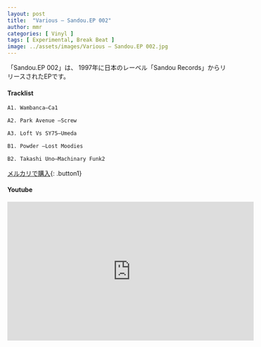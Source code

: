 ```yaml
---
layout: post
title:  "Various – Sandou.EP 002"
author: mmr
categories: [ Vinyl ]
tags: [ Experimental, Break Beat ]
image: ../assets/images/Various – Sandou.EP 002.jpg
---
```


「Sandou.EP 002」は、
1997年に日本のレーベル「Sandou Records」からリリースされたEPです。

#### Tracklist
```md
A1. Wambanca–Ca1

A2. Park Avenue –Screw

A3. Loft Vs SY75–Umeda

B1. Powder –Lost Moodies

B2. Takashi Uno–Machinary Funk2
```

[メルカリで購入](https://jp.mercari.com/item/m49072274463?afid=6142608987){: .button1}

#### Youtube
<iframe width="560" height="315" src="https://www.youtube.com/embed/Vl4yPp-9jAg?si=iTV30cdzTwfmEhjp" title="YouTube video player" frameborder="0" allow="accelerometer; autoplay; clipboard-write; encrypted-media; gyroscope; picture-in-picture; web-share" referrerpolicy="strict-origin-when-cross-origin" allowfullscreen></iframe>